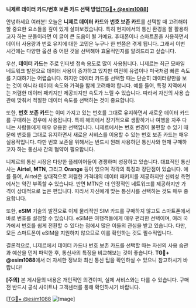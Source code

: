 **니제르 데이터 카드/번호 보존 카드 선택 방법[[TG💪+ @esim1088](https://t.me/s/esim1088)]**

안녕하세요 여러분! 오늘은 **니제르 데이터 카드**와 **번호 보존 카드**를 선택할 때 고려해야 할 중요한 요소들을 깊이 있게 살펴보겠습니다. 특히 현지에서의 통신 환경을 잘 활용하고자 하는 분들이라면 이 글이 큰 도움이 될 거예요. 휴대폰이나 스마트폰을 사용하면서 데이터 사용량과 번호 유지에 대한 고민은 누구나 한 번쯤은 겪게 됩니다. 그래서 이번 시간에는 다양한 옵션 중 어떤 것을 선택해야 효율적인지를 알려드리고 싶습니다.

우선, **데이터 카드**는 주로 인터넷 접속 용도로 많이 사용됩니다. 니제르는 최근 모바일 네트워크 발전으로 데이터 사용이 증가하고 있지만 여전히 유럽이나 미국처럼 빠른 속도를 기대하기는 어렵습니다. 하지만 데이터 카드를 선택할 때는 단순히 데이터량만을 보는 것이 아니라 데이터 속도와 가격을 함께 고려해야 합니다. 예를 들어, 특정 지역에서는 저렴한 데이터 패키지만 제공되지만 속도가 느릴 수 있습니다. 따라서 자신의 사용 습관에 맞춰서 적절한 데이터 속도를 선택하는 것이 중요합니다.

또한, **번호 보존 카드**는 이미 가지고 있는 번호를 그대로 유지하면서 새로운 데이터 카드를 구매하는 경우에 사용됩니다. 특히 해외에서 장기적으로 생활하거나 여행을 자주 다니는 사람들에게 매우 유용한 선택입니다. 니제르에서는 번호 변경이 불편할 수 있기 때문에 번호를 그대로 유지하면서 새로운 서비스를 이용할 수 있는 번호 보존 카드는 매우 실용적입니다. 다만 번호 보존을 위해서는 반드시 원래 사용하던 통신사와 현재 구매하고자 하는 통신사 간의 협약이 필요합니다.

니제르의 통신 시장은 다양한 플레이어들이 경쟁하며 성장하고 있습니다. 대표적인 통신사는 **Airtel**, **MTN**, 그리고 **Orange** 등이 있으며 각각의 특징과 장단점이 있습니다. 예를 들어, Airtel은 상대적으로 저렴한 가격대의 데이터 패키지를 제공하지만 신뢰성 측면에서는 약간 부족할 수 있습니다. 반면 MTN은 더 안정적인 네트워크를 제공하지만 가격이 상대적으로 높은 편입니다. 따라서 자신에게 맞는 통신사를 선택하는 것도 매우 중요합니다.

또한, **eSIM** 기술의 발전으로 이제 물리적인 SIM 카드를 구매하지 않고도 스마트폰에서 바로 번호를 설정할 수 있습니다. eSIM은 여행객들에게 매우 편리한 선택이며, 여러 국가에서 번호를 쉽게 전환할 수 있다는 점에서 많은 이들의 관심을 받고 있습니다. 다만, 모든 스마트폰이 eSIM을 지원하지 않으므로 이를 확인하는 것도 필수적입니다.

결론적으로, 니제르에서 데이터 카드나 번호 보존 카드를 선택할 때는 자신의 사용 습관과 예산을 먼저 파악한 후, 통신사의 특징을 비교해보는 것이 좋습니다. **TG💪+ @esim1088**에서 더 자세한 정보와 최신 통신 팁을 확인하실 수 있으니 참고하시기 바랍니다!

**[주의]** 본 게시물의 내용은 개인적인 의견이며, 실제 서비스와는 다를 수 있습니다. 구매 전 반드시 공식 사이트나 고객센터를 통해 확인하시기 바랍니다.

[[TG💪+ @esim1088](https://t.me/s/esim1088) ![Image](https://i.postimg.cc/Y0z9fWf4/image.png)]